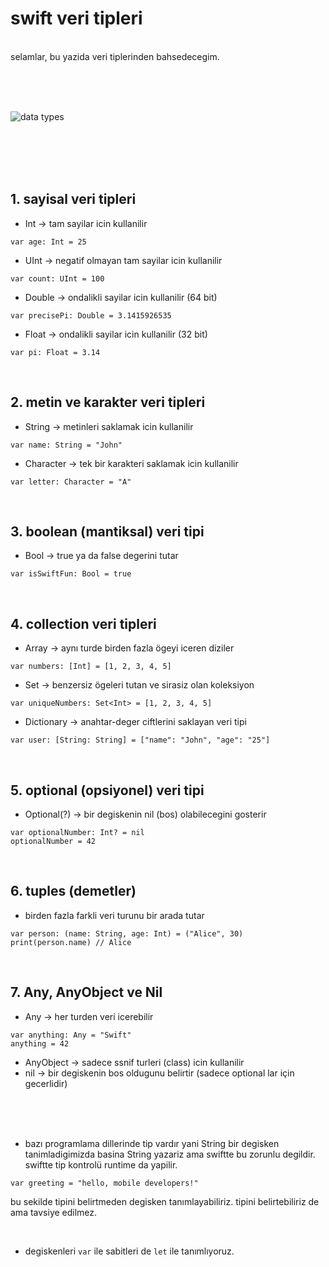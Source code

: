 # swift veri tipleri
<br/>
selamlar, bu yazida veri tiplerinden bahsedecegim.

<br/><br/><br/>


![data types](https://github.com/user-attachments/assets/451c1413-0785-455d-b95f-81a9fb1bc43f)

<br/><br/><br/><br/>


## 1. sayisal veri tipleri

- Int -> tam sayilar icin kullanilir

```
var age: Int = 25
```

- UInt -> negatif olmayan tam sayilar icin kullanilir

```
var count: UInt = 100
```

- Double -> ondalikli sayilar icin kullanilir (64 bit)

```
var precisePi: Double = 3.1415926535
```

- Float -> ondalikli sayilar icin kullanilir (32 bit)

```
var pi: Float = 3.14
```

<br/>

## 2. metin ve karakter veri tipleri

- String -> metinleri saklamak icin kullanilir

```
var name: String = "John"
```
- Character -> tek bir karakteri saklamak icin kullanilir

```
var letter: Character = "A"
```

<br/>

## 3. boolean (mantiksal) veri tipi

- Bool -> true ya da false degerini tutar

```
var isSwiftFun: Bool = true
```

<br/>

## 4. collection veri tipleri

- Array -> aynı turde birden fazla ögeyi iceren diziler

```
var numbers: [Int] = [1, 2, 3, 4, 5]
```

- Set -> benzersiz ögeleri tutan ve sirasiz olan koleksiyon

```
var uniqueNumbers: Set<Int> = [1, 2, 3, 4, 5]
```

- Dictionary -> anahtar-deger ciftlerini saklayan veri tipi

```
var user: [String: String] = ["name": "John", "age": "25"]
```

<br/>

## 5. optional (opsiyonel) veri tipi

- Optional(?) -> bir degiskenin nil (bos) olabilecegini gosterir

```
var optionalNumber: Int? = nil
optionalNumber = 42
```

<br/>

## 6. tuples (demetler)

- birden fazla farkli veri turunu bir arada tutar


```
var person: (name: String, age: Int) = ("Alice", 30)
print(person.name) // Alice
```

<br/>

## 7. Any, AnyObject ve Nil

- Any -> her turden veri icerebilir

```
var anything: Any = "Swift"
anything = 42
```

- AnyObject -> sadece ssnif turleri (class) icin kullanilir
- nil -> bir degiskenin bos oldugunu belirtir (sadece optional lar için gecerlidir)

<br/><br/><br/>

- bazı programlama dillerinde tip vardır yani String bir degisken tanimladigimizda basina String yazariz ama swiftte bu zorunlu degildir. swiftte tip kontrolü runtime da yapilir.

```
var greeting = "hello, mobile developers!"
```
bu sekilde tipini belirtmeden degisken tanımlayabiliriz. tipini belirtebiliriz de ama tavsiye edilmez.

<br/>

- degiskenleri `var` ile sabitleri de `let` ile tanımlıyoruz. 

<br/>


